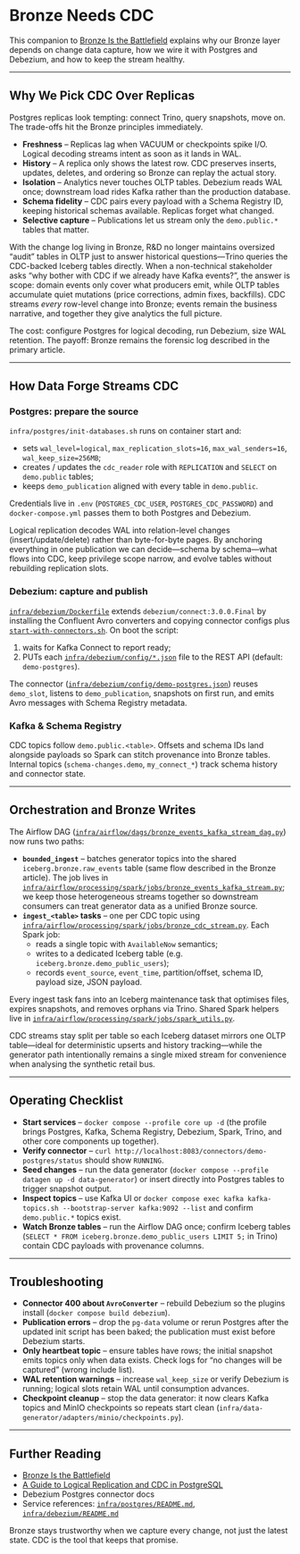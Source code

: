 # Bronze Needs CDC

This companion to [Bronze Is the Battlefield](bronze-is-the-battlefield.md) explains why our Bronze layer depends on change data capture, how we wire it with Postgres and Debezium, and how to keep the stream healthy.

---

## Why We Pick CDC Over Replicas

Postgres replicas look tempting: connect Trino, query snapshots, move on. The trade-offs hit the Bronze principles immediately.

- **Freshness** – Replicas lag when VACUUM or checkpoints spike I/O. Logical decoding streams intent as soon as it lands in WAL.
- **History** – A replica only shows the latest row. CDC preserves inserts, updates, deletes, and ordering so Bronze can replay the actual story.
- **Isolation** – Analytics never touches OLTP tables. Debezium reads WAL once; downstream load rides Kafka rather than the production database.
- **Schema fidelity** – CDC pairs every payload with a Schema Registry ID, keeping historical schemas available. Replicas forget what changed.
- **Selective capture** – Publications let us stream only the `demo.public.*` tables that matter.

With the change log living in Bronze, R&D no longer maintains oversized “audit” tables in OLTP just to answer historical questions—Trino queries the CDC-backed Iceberg tables directly. When a non-technical stakeholder asks “why bother with CDC if we already have Kafka events?”, the answer is scope: domain events only cover what producers emit, while OLTP tables accumulate quiet mutations (price corrections, admin fixes, backfills). CDC streams *every* row-level change into Bronze; events remain the business narrative, and together they give analytics the full picture.

The cost: configure Postgres for logical decoding, run Debezium, size WAL retention. The payoff: Bronze remains the forensic log described in the primary article.

---

## How Data Forge Streams CDC

### Postgres: prepare the source

`infra/postgres/init-databases.sh` runs on container start and:

- sets `wal_level=logical`, `max_replication_slots=16`, `max_wal_senders=16`, `wal_keep_size=256MB`;
- creates / updates the `cdc_reader` role with `REPLICATION` and `SELECT` on `demo.public` tables;
- keeps `demo_publication` aligned with every table in `demo.public`.

Credentials live in `.env` (`POSTGRES_CDC_USER`, `POSTGRES_CDC_PASSWORD`) and `docker-compose.yml` passes them to both Postgres and Debezium.

Logical replication decodes WAL into relation-level changes (insert/update/delete) rather than byte-for-byte pages. By anchoring everything in one publication we can decide—schema by schema—what flows into CDC, keep privilege scope narrow, and evolve tables without rebuilding replication slots.

### Debezium: capture and publish

[`infra/debezium/Dockerfile`](../../infra/debezium/Dockerfile) extends `debezium/connect:3.0.0.Final` by installing the Confluent Avro converters and copying connector configs plus [`start-with-connectors.sh`](../../infra/debezium/start-with-connectors.sh). On boot the script:

1. waits for Kafka Connect to report ready;
2. PUTs each [`infra/debezium/config/*.json`](../../infra/debezium/config/) file to the REST API (default: `demo-postgres`).

The connector ([`infra/debezium/config/demo-postgres.json`](../../infra/debezium/config/demo-postgres.json)) reuses `demo_slot`, listens to `demo_publication`, snapshots on first run, and emits Avro messages with Schema Registry metadata.

### Kafka & Schema Registry

CDC topics follow `demo.public.<table>`. Offsets and schema IDs land alongside payloads so Spark can stitch provenance into Bronze tables. Internal topics (`schema-changes.demo`, `my_connect_*`) track schema history and connector state.

---

## Orchestration and Bronze Writes

The Airflow DAG ([`infra/airflow/dags/bronze_events_kafka_stream_dag.py`](../../infra/airflow/dags/bronze_events_kafka_stream_dag.py)) now runs two paths:

- **`bounded_ingest`** – batches generator topics into the shared `iceberg.bronze.raw_events` table (same flow described in the Bronze article). The job lives in [`infra/airflow/processing/spark/jobs/bronze_events_kafka_stream.py`](../../infra/airflow/processing/spark/jobs/bronze_events_kafka_stream.py); we keep those heterogeneous streams together so downstream consumers can treat generator data as a unified Bronze source.
- **`ingest_<table>` tasks** – one per CDC topic using [`infra/airflow/processing/spark/jobs/bronze_cdc_stream.py`](../../infra/airflow/processing/spark/jobs/bronze_cdc_stream.py). Each Spark job:
  - reads a single topic with `AvailableNow` semantics;
  - writes to a dedicated Iceberg table (e.g. `iceberg.bronze.demo_public_users`);
  - records `event_source`, `event_time`, partition/offset, schema ID, payload size, JSON payload.

Every ingest task fans into an Iceberg maintenance task that optimises files, expires snapshots, and removes orphans via Trino. Shared Spark helpers live in [`infra/airflow/processing/spark/jobs/spark_utils.py`](../../infra/airflow/processing/spark/jobs/spark_utils.py).

CDC streams stay split per table so each Iceberg dataset mirrors one OLTP table—ideal for deterministic upserts and history tracking—while the generator path intentionally remains a single mixed stream for convenience when analysing the synthetic retail bus.

---

## Operating Checklist

- **Start services** – `docker compose --profile core up -d` (the profile brings Postgres, Kafka, Schema Registry, Debezium, Spark, Trino, and other core components up together).
- **Verify connector** – `curl http://localhost:8083/connectors/demo-postgres/status` should show `RUNNING`.
- **Seed changes** – run the data generator (`docker compose --profile datagen up -d data-generator`) or insert directly into Postgres tables to trigger snapshot output.
- **Inspect topics** – use Kafka UI or `docker compose exec kafka kafka-topics.sh --bootstrap-server kafka:9092 --list` and confirm `demo.public.*` topics exist.
- **Watch Bronze tables** – run the Airflow DAG once; confirm Iceberg tables (`SELECT * FROM iceberg.bronze.demo_public_users LIMIT 5;` in Trino) contain CDC payloads with provenance columns.

---

## Troubleshooting

- **Connector 400 about `AvroConverter`** – rebuild Debezium so the plugins install (`docker compose build debezium`).
- **Publication errors** – drop the `pg-data` volume or rerun Postgres after the updated init script has been baked; the publication must exist before Debezium starts.
- **Only heartbeat topic** – ensure tables have rows; the initial snapshot emits topics only when data exists. Check logs for “no changes will be captured” (wrong include list).
- **WAL retention warnings** – increase `wal_keep_size` or verify Debezium is running; logical slots retain WAL until consumption advances.
- **Checkpoint cleanup** – stop the data generator: it now clears Kafka topics and MinIO checkpoints so repeats start clean (`infra/data-generator/adapters/minio/checkpoints.py`).

---

## Further Reading

- [Bronze Is the Battlefield](bronze-is-the-battlefield.md)
- [A Guide to Logical Replication and CDC in PostgreSQL](https://airbyte.com/blog/a-guide-to-logical-replication-and-cdc-in-postgresql)
- Debezium Postgres connector docs
- Service references: [`infra/postgres/README.md`](../../infra/postgres/README.md), [`infra/debezium/README.md`](../../infra/debezium/README.md)

Bronze stays trustworthy when we capture every change, not just the latest state. CDC is the tool that keeps that promise.
